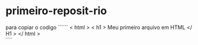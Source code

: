 # primeiro-reposit-rio

para copiar o codigo
´´´´´´
< html >
  < h1 > Meu primeiro arquivo em HTML </ H1 >
</ html >  
´´´´




